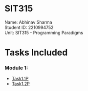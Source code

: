 # SIT315
Name: Abhinav Sharma <br>
Student ID: 2210994752 <br>
Unit: SIT315 - Programming Paradigms

# Tasks Included
<h3>Module 1:</h1>
<ul>
  <li><a href="https://github.com/abhinav52-sh/SIT315/tree/main/Module%201/Task1.1P">Task1.1P</a></li>
  <li><a href="https://github.com/abhinav52-sh/SIT315/tree/main/Module%201/Task1.2P">Task1.2P</a></li>
</ul>
